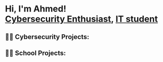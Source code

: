 <h1>Hi, I'm Ahmed! <br/><a href="https://github.com/joshmadakor1">Cybersecurity Enthusiast</a>, <a href="https://www.linkedin.com/in/joshmadakor/">IT student</a>

<h2>👨‍💻 Cybersecurity Projects:</h2>




<h2>👨‍💻 School Projects:</h2>

[linkedin]: https://linkedin.com/in/joshmadakor

<!--
**joshmadakor1/joshmadakor1** is a ✨ _special_ ✨ repository because its `README.md` (this file) appears on your GitHub profile.

Here are some ideas to get you started:

- 🔭 I’m currently working on ...
- 🌱 I’m currently learning ...
- 👯 I’m looking to collaborate on ...
- 🤔 I’m looking for help with ...
- 💬 Ask me about ...
- 📫 How to reach me: ...
- 😄 Pronouns: ...
- ⚡ Fun fact: ...
-->
